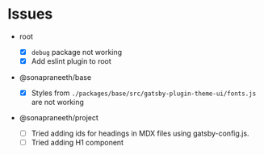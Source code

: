 # Issues

- root

  - [x] `debug` package not working
  - [x] Add eslint plugin to root

- @sonapraneeth/base

  - [x] Styles from `./packages/base/src/gatsby-plugin-theme-ui/fonts.js` are not working

- @sonapraneeth/project
  - [ ] Tried adding ids for headings in MDX files using gatsby-config.js.
  - [ ] Tried adding H1 component
